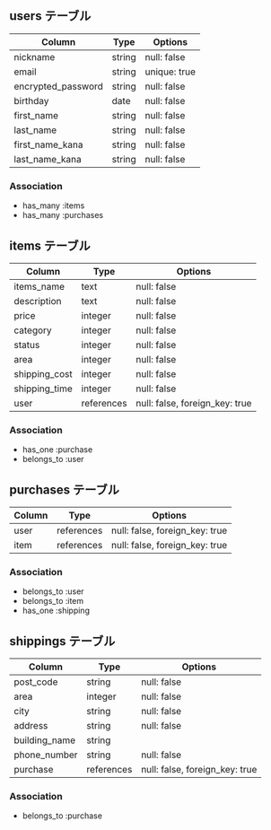 ## users テーブル

| Column             | Type   | Options      |
| ------------------ | ------ | ------------ |
| nickname           | string | null: false  |
| email              | string | unique: true |
| encrypted_password | string | null: false  |
| birthday           | date   | null: false  |
| first_name         | string | null: false  |
| last_name          | string | null: false  |
| first_name_kana    | string | null: false  |
| last_name_kana     | string | null: false  |

### Association

- has_many :items
- has_many :purchases


## items テーブル

| Column        | Type       | Options                        |
| ------------- | ---------- | ------------------------------ |
| items_name    | text       | null: false                    |
| description   | text       | null: false                    |
| price         | integer    | null: false                    |
| category      | integer    | null: false                    |
| status        | integer    | null: false                    |
| area          | integer    | null: false                    |
| shipping_cost | integer    | null: false                    |
| shipping_time | integer    | null: false                    |
| user          | references | null: false, foreign_key: true |

### Association

- has_one :purchase
- belongs_to :user


## purchases テーブル

| Column       | Type       | Options                        |
| ------------ | ---------- | ------------------------------ |
| user         | references | null: false, foreign_key: true |
| item         | references | null: false, foreign_key: true |

### Association

- belongs_to :user
- belongs_to :item
- has_one :shipping



## shippings テーブル

| Column        | Type        | Options                        |
| ------------- | ----------- | ------------------------------ |
| post_code     | string      | null: false                    |
| area          | integer     | null: false                    |
| city          | string      | null: false                    |
| address       | string      | null: false                    |
| building_name | string      |                                |
| phone_number  | string      | null: false                    |
| purchase      | references  | null: false, foreign_key: true |


### Association

- belongs_to :purchase